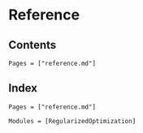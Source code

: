 # Reference

## Contents

```@contents
Pages = ["reference.md"]
```

## Index

```@index
Pages = ["reference.md"]
```

```@autodocs
Modules = [RegularizedOptimization]
```

